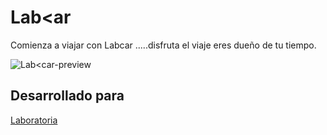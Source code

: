 # Lab<ar
Comienza a viajar con Labcar .....disfruta el viaje eres dueño de tu tiempo. 

![Lab<car-preview](https://user-images.githubusercontent.com/32302955/37930428-x582da692-3108-11e8-9dc6-f170d1723dd0.png)

## Desarrollado para 
[Laboratoria](http://laboratoria.la)

